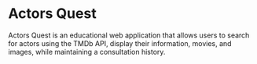 # Actors Quest
Actors Quest is an educational web application that allows users to search for actors using the TMDb API, display their information, movies, and images, while maintaining a consultation history.
